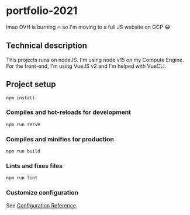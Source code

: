 # portfolio-2021
lmao OVH is burning 🔥 so I'm moving to a full JS website on GCP 😂

## Technical description
This projects runs on nodeJS. I'm using node v15 on my Compute Engine. 
For the front-end, I'm using VueJS v2 and I'm helped with VueCLI.  

## Project setup
```
npm install
```

### Compiles and hot-reloads for development
```
npm run serve
```

### Compiles and minifies for production
```
npm run build
```

### Lints and fixes files
```
npm run lint
```

### Customize configuration
See [Configuration Reference](https://cli.vuejs.org/config/).